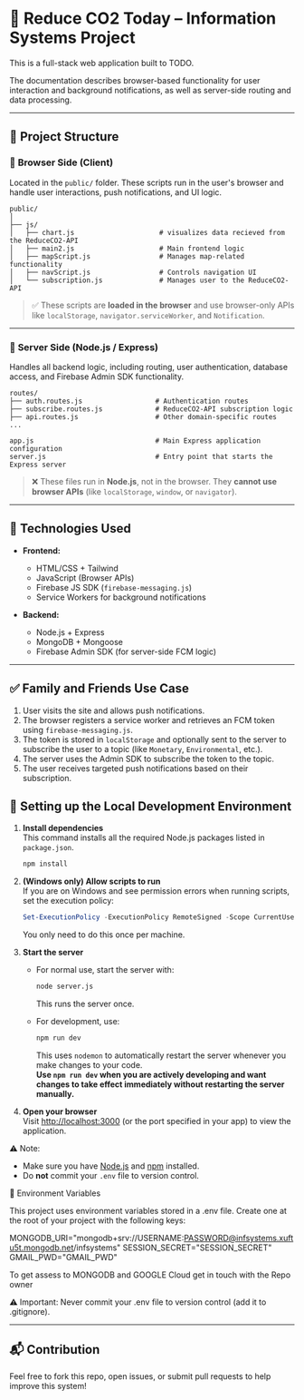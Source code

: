 # 🌱 Reduce CO2 Today – Information Systems Project
 
This is a full-stack web application built to TODO.
 
The documentation describes browser-based functionality for user interaction and background notifications, as well as server-side routing and data processing.
 
---
 
## 📁 Project Structure
 
### 🔸 **Browser Side (Client)**
 
Located in the `public/` folder. These scripts run in the user's browser and handle user interactions, push notifications, and UI logic.
 
```
public/
│
├── js/
│   ├── chart.js                     # visualizes data recieved from the ReduceCO2-API
│   ├── main2.js                     # Main frontend logic
│   ├── mapScript.js                 # Manages map-related functionality
│   ├── navScript.js                 # Controls navigation UI
│   └── subscription.js              # Manages user to the ReduceCO2-API
```
 
> ✅ These scripts are **loaded in the browser** and use browser-only APIs like `localStorage`, `navigator.serviceWorker`, and `Notification`.
 
---
 
### 🔹 **Server Side (Node.js / Express)**
 
Handles all backend logic, including routing, user authentication, database access, and Firebase Admin SDK functionality.
 
```
routes/
├── auth.routes.js                  # Authentication routes
├── subscribe.routes.js             # ReduceCO2-API subscription logic
├── api.routes.js                   # Other domain-specific routes
...
 
app.js                              # Main Express application configuration
server.js                           # Entry point that starts the Express server
```
 
> ❌ These files run in **Node.js**, not in the browser. They **cannot use browser APIs** (like `localStorage`, `window`, or `navigator`).
 
---
 
## 💪 Technologies Used
 
* **Frontend:**
 
  * HTML/CSS + Tailwind
  * JavaScript (Browser APIs)
  * Firebase JS SDK (`firebase-messaging.js`)
  * Service Workers for background notifications
 
* **Backend:**
 
  * Node.js + Express
  * MongoDB + Mongoose
  * Firebase Admin SDK (for server-side FCM logic)
 
---
 
## ✅ Family and Friends Use Case
 
1. User visits the site and allows push notifications.
2. The browser registers a service worker and retrieves an FCM token using `firebase-messaging.js`.
3. The token is stored in `localStorage` and optionally sent to the server to subscribe the user to a topic (like `Monetary`, `Environmental`, etc.).
4. The server uses the Admin SDK to subscribe the token to the topic.
5. The user receives targeted push notifications based on their subscription.
 

## 🚀 Setting up the Local Development Environment

1. **Install dependencies**  
   This command installs all the required Node.js packages listed in `package.json`.
   ```bash
   npm install
   ```

2. **(Windows only) Allow scripts to run**  
   If you are on Windows and see permission errors when running scripts, set the execution policy:
   ```powershell
   Set-ExecutionPolicy -ExecutionPolicy RemoteSigned -Scope CurrentUser
   ```
   You only need to do this once per machine.

3. **Start the server**

   * For normal use, start the server with:
     ```bash
     node server.js
     ```
     This runs the server once.

   * For development, use:
     ```bash
     npm run dev
     ```
     This uses `nodemon` to automatically restart the server whenever you make changes to your code.  
     **Use `npm run dev` when you are actively developing and want changes to take effect immediately without restarting the server manually.**

4. **Open your browser**  
   Visit [http://localhost:3000](http://localhost:3000) (or the port specified in your app) to view the application.

⚠️ Note:  
* Make sure you have [Node.js](https://nodejs.org/) and [npm](https://www.npmjs.com/) installed.
* Do **not** commit your `.env` file to version control.

📂 Environment Variables
 
This project uses environment variables stored in a .env file. Create one at the root of your project with the following keys:
 
MONGODB_URI="mongodb+srv://USERNAME:PASSWORD@infsystems.xuftu5t.mongodb.net/infsystems"
SESSION_SECRET="SESSION_SECRET"
GMAIL_PWD="GMAIL_PWD"
 
To get assess to MONGODB and GOOGLE Cloud get in touch with the Repo owner
 
⚠️ Important: Never commit your .env file to version control (add it to .gitignore).
 
---
 
## 📬 Contribution
 
Feel free to fork this repo, open issues, or submit pull requests to help improve this system!